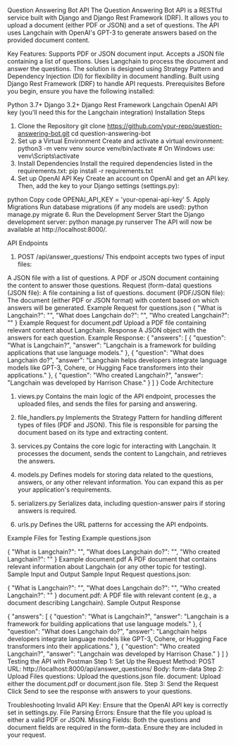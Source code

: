 Question Answering Bot API
The Question Answering Bot API is a RESTful service built with Django and Django Rest Framework (DRF). It allows you to upload a document (either PDF or JSON) and a set of questions. The API uses Langchain with OpenAI's GPT-3 to generate answers based on the provided document content.

Key Features:
Supports PDF or JSON document input.
Accepts a JSON file containing a list of questions.
Uses Langchain to process the document and answer the questions.
The solution is designed using Strategy Pattern and Dependency Injection (DI) for flexibility in document handling.
Built using Django Rest Framework (DRF) to handle API requests.
Prerequisites
Before you begin, ensure you have the following installed:

Python 3.7+
Django 3.2+
Django Rest Framework
Langchain
OpenAI API key (you'll need this for the Langchain integration)
Installation Steps
1. Clone the Repository
git clone https://github.com/your-repo/question-answering-bot.git
cd question-answering-bot
2. Set up a Virtual Environment
Create and activate a virtual environment:
python3 -m venv venv
source venv/bin/activate  # On Windows use: venv\Scripts\activate
3. Install Dependencies
Install the required dependencies listed in the requirements.txt:
pip install -r requirements.txt
4. Set up OpenAI API Key
Create an account on OpenAI and get an API key. Then, add the key to your Django settings (settings.py):

python
Copy code
OPENAI_API_KEY = 'your-openai-api-key'
5. Apply Migrations
Run database migrations (if any models are used):
python manage.py migrate
6. Run the Development Server
Start the Django development server:
python manage.py runserver
The API will now be available at http://localhost:8000/.

API Endpoints
1. POST /api/answer_questions/
This endpoint accepts two types of input files:

A JSON file with a list of questions.
A PDF or JSON document containing the content to answer those questions.
Request (form-data)
questions (JSON file): A file containing a list of questions.
document (PDF/JSON file): The document (either PDF or JSON format) with content based on which answers will be generated.
Example Request for questions.json
{
  "What is Langchain?": "",
  "What does Langchain do?": "",
  "Who created Langchain?": ""
}
Example Request for document.pdf
Upload a PDF file containing relevant content about Langchain.
Response
A JSON object with the answers for each question.
Example Response:
{
  "answers": [
    {
      "question": "What is Langchain?",
      "answer": "Langchain is a framework for building applications that use language models."
    },
    {
      "question": "What does Langchain do?",
      "answer": "Langchain helps developers integrate language models like GPT-3, Cohere, or Hugging Face transformers into their applications."
    },
    {
      "question": "Who created Langchain?",
      "answer": "Langchain was developed by Harrison Chase."
    }
  ]
}
Code Architecture
1. views.py
Contains the main logic of the API endpoint, processes the uploaded files, and sends the files for parsing and answering.

2. file_handlers.py
Implements the Strategy Pattern for handling different types of files (PDF and JSON). This file is responsible for parsing the document based on its type and extracting content.

3. services.py
Contains the core logic for interacting with Langchain. It processes the document, sends the content to Langchain, and retrieves the answers.

4. models.py
Defines models for storing data related to the questions, answers, or any other relevant information. You can expand this as per your application's requirements.

5. serializers.py
Serializes data, including question-answer pairs if storing answers is required.

6. urls.py
Defines the URL patterns for accessing the API endpoints.

Example Files for Testing
Example questions.json

{
  "What is Langchain?": "",
  "What does Langchain do?": "",
  "Who created Langchain?": ""
}
Example document.pdf
A PDF document that contains relevant information about Langchain (or any other topic for testing).
Sample Input and Output
Sample Input Request
questions.json:

{
  "What is Langchain?": "",
  "What does Langchain do?": "",
  "Who created Langchain?": ""
}
document.pdf: A PDF file with relevant content (e.g., a document describing Langchain).
Sample Output Response

{
  "answers": [
    {
      "question": "What is Langchain?",
      "answer": "Langchain is a framework for building applications that use language models."
    },
    {
      "question": "What does Langchain do?",
      "answer": "Langchain helps developers integrate language models like GPT-3, Cohere, or Hugging Face transformers into their applications."
    },
    {
      "question": "Who created Langchain?",
      "answer": "Langchain was developed by Harrison Chase."
    }
  ]
}
Testing the API with Postman
Step 1: Set Up the Request
Method: POST
URL: http://localhost:8000/api/answer_questions/
Body: form-data
Step 2: Upload Files
questions: Upload the questions.json file.
document: Upload either the document.pdf or document.json file.
Step 3: Send the Request
Click Send to see the response with answers to your questions.

Troubleshooting
Invalid API Key: Ensure that the OpenAI API key is correctly set in settings.py.
File Parsing Errors: Ensure that the file you upload is either a valid PDF or JSON.
Missing Fields: Both the questions and document fields are required in the form-data. Ensure they are included in your request.
